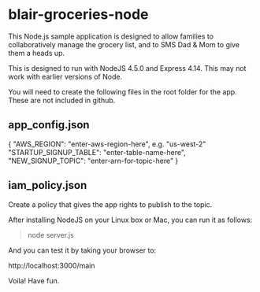 blair-groceries-node
================

This Node.js sample application is designed to allow families to collaboratively manage the grocery list, and to SMS Dad & Mom to give them a heads up.   

This is designed to run with NodeJS 4.5.0 and Express 4.14.   This may not work with earlier versions of Node. 

You will need to create the following files in the root folder for the app.  These are not included in github.  

## app_config.json
{ 
  "AWS_REGION": "enter-aws-region-here", e.g. "us-west-2"
  "STARTUP_SIGNUP_TABLE": "enter-table-name-here",
  "NEW_SIGNUP_TOPIC": "enter-arn-for-topic-here"
}

## iam_policy.json
Create a policy that gives the app rights to publish to the topic.  

After installing NodeJS on your Linux box or Mac, you can run it as follows: 

> node server.js

And you can test it by taking your browser to: 

http://localhost:3000/main

Voila!  Have fun. 